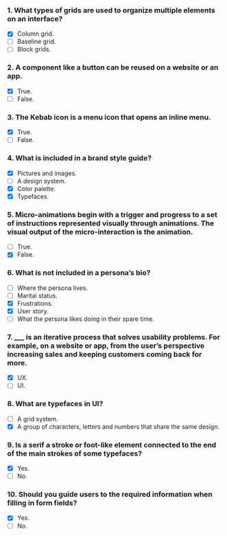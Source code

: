 ### 1. What types of grids are used to organize multiple elements on an interface?

- [x] Column grid.
- [ ] Baseline grid.
- [ ] Block grids.

### 2. A component like a button can be reused on a website or an app.

- [x] True.
- [ ] False.

### 3. The Kebab icon is a menu icon that opens an inline menu.

- [x] True.
- [ ] False.

### 4. What is included in a brand style guide?

- [x] Pictures and images.
- [ ] A design system.
- [x] Color palette.
- [x] Typefaces.

### 5. Micro-animations begin with a trigger and progress to a set of instructions represented visually through animations. The visual output of the micro-interaction is the animation.

- [ ] True.
- [x] False.

### 6. What is not included in a persona’s bio?

- [ ] Where the persona lives.
- [ ] Marital status.
- [x] Frustrations.
- [x] User story.
- [ ] What the persona likes doing in their spare time.

### 7. \_\_\_ is an iterative process that solves usability problems. For example, on a website or app, from the user’s perspective increasing sales and keeping customers coming back for more.

- [x] UX.
- [ ] UI.

### 8. What are typefaces in UI?

- [ ] A grid system.
- [x] A group of characters, letters and numbers that share the same design.

### 9. Is a serif a stroke or foot-like element connected to the end of the main strokes of some typefaces?

- [x] Yes.
- [ ] No.

### 10. Should you guide users to the required information when filling in form fields?

- [x] Yes.
- [ ] No.
